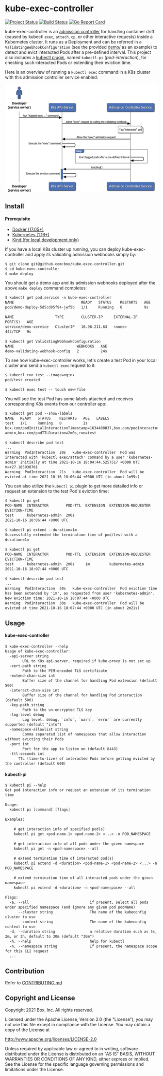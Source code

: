 # kube-exec-controller
[![Project Status](https://opensource.box.com/badges/active.svg)](https://opensource.box.com/badges)
[![Build Status](https://app.travis-ci.com/box/kube-exec-controller.svg?branch=main)](https://app.travis-ci.com/box/kube-exec-controller)
[![Go Report Card](https://goreportcard.com/badge/github.com/box/kube-exec-controller)](https://goreportcard.com/report/github.com/box/kube-exec-controller)

kube-exec-controller is an [admission controller](https://kubernetes.io/docs/reference/access-authn-authz/extensible-admission-controllers/) for handling container drift (caused by kubectl `exec`, `attach`, `cp`, or other interactive requests) inside a Kubernetes cluster. It runs as a Deployment and can be referred in a `ValidatingWebhookConfiguration` (see the provided [demo/](demo/) as an example) to detect and evict interacted Pods after a pre-defined interval. This project also includes a [kubectl plugin](https://kubernetes.io/docs/tasks/extend-kubectl/kubectl-plugins/), named `kubectl-pi` (*pod-interaction*), for checking such interacted Pods or extending their eviction time.

Here is an overview of running a `kubectl exec` command in a K8s cluster with this admission controller service enabled:

![workflow-diagram](workflow-diagram.png)

## Install
#### Prerequisite
- [Docker (17.05+)](https://www.docker.com/get-started)
- [Kubernetes (1.16+)](https://kubernetes.io/)
- [Kind (for local development only)](https://kind.sigs.k8s.io/)

If you have a local K8s cluster up running, you can deploy kube-exec-controller and apply its validating admission webhooks simply by:
```
$ git clone git@github.com:box/kube-exec-controller.git
$ cd kube-exec-controller
$ make deploy
```

You should get a demo app and its admission webhooks deployed after the above `make deploy` command completes:
```
$ kubectl get pod,service -n kube-exec-controller
NAME                               READY   STATUS    RESTARTS   AGE
pod/demo-deploy-5d5cd95f94-jwf5b   1/1     Running   0          9s

NAME                   TYPE        CLUSTER-IP     EXTERNAL-IP   PORT(S)   AGE
service/demo-service   ClusterIP   10.96.211.63   <none>        443/TCP   9s

$ kubectl get ValidatingWebhookConfiguration
NAME                             WEBHOOKS   AGE
demo-validating-webhook-config   2          24s
```

To see how kube-exec-controller works, let's create a test Pod in your local cluster and send a `kubectl exec` request to it:
```
$ kubectl run test --image=nginx
pod/test created

$ kubectl exec test -- touch new-file
```

You will see the test Pod has some labels attached and receives corresponding K8s events from our controller app:
```
$ kubectl get pod --show-labels
NAME   READY   STATUS    RESTARTS   AGE   LABELS
test   1/1     Running   0          2s    box.com/podInitialInteractionTimestamp=1634408037,box.com/podInteractorUsername=kubernetes-admin,box.com/podTTLDuration=2m0s,run=test

$ kubectl describe pod test
...
Warning  PodInteraction  20s   kube-exec-controller  Pod was interacted with 'kubectl exec/attach' command by a user 'kubernetes-admin' initially at time 2021-10-16 18:04:44.5257517 +0000 UTC m=+27.185038701
Warning  PodInteraction  21s   kube-exec-controller  Pod will be evicted at time 2021-10-16 18:06:44 +0000 UTC (in about 1m59s)
```

You can also utilize the `kubectl pi` plugin to get more detailed info or request an extension to the test Pod's eviction time:
```
$ kubectl pi get
POD-NAME  INTERACTOR        POD-TTL  EXTENSION  EXTENSION-REQUESTER  EVICTION-TIME
test      kubernetes-admin  2m0s                                     2021-10-16 18:06:44 +0000 UTC

$ kubectl pi extend --duration=1m
Successfully extended the termination time of pod/test with a duration=1m

$ kubectl pi get
POD-NAME  INTERACTOR        POD-TTL  EXTENSION  EXTENSION-REQUESTER  EVICTION-TIME
test      kubernetes-admin  2m0s     1m         kubernetes-admin     2021-10-16 18:07:44 +0000 UTC

$ kubectl describe pod test
...
Warning  PodInteraction  30s   kube-exec-controller  Pod eviction time has been extended by '1m', as requested from user 'kubernetes-admin'. New eviction time: 2021-10-16 18:07:44 +0000 UTC
Warning  PodInteraction  30s   kube-exec-controller  Pod will be evicted at time 2021-10-16 18:07:44 +0000 UTC (in about 2m21s)
```

## Usage
#### kube-exec-controller
```
$ kube-exec-controller --help
Usage of kube-exec-controller:
  -api-server string
    	URL to K8s api-server, required if kube-proxy is not set up
  -cert-path string
    	Path to the PEM-encoded TLS certificate
  -extend-chan-size int
    	Buffer size of the channel for handling Pod extension (default 500)
  -interact-chan-size int
    	Buffer size of the channel for handling Pod interaction (default 500)
  -key-path string
    	Path to the un-encrypted TLS key
  -log-level debug
    	Log level. debug, `info`, `warn`, `error` are currently supported (default "info")
  -namespace-allowlist string
    	Comma separated list of namespaces that allow interaction without evicting their Pods
  -port int
    	Port for the app to listen on (default 8443)
  -ttl-seconds int
      TTL (time-to-live) of interacted Pods before getting evicted by the controller (default 600)
```

#### kubectl-pi
```
$ kubectl pi --help
Get pod interaction info or request an extension of its termination time

Usage:
  kubectl pi [command] [flags]

Examples:

    # get interaction info of specified pod(s)
    kubectl pi get <pod-name-1> <pod-name-2> <...> -n POD_NAMESPACE

    # get interaction info of all pods under the given namespace
    kubectl pi get -n <pod-namespace> --all

    # extend termination time of interacted pod(s)
    kubectl pi extend -d <duration> <pod-name-1> <pod-name-2> <...> -n POD_NAMESPACE

    # extend termination time of all interacted pods under the given namespace
    kubectl pi extend -d <duration> -n <pod-namespace> --all

Flags:
  -a, --all                            if present, select all pods under specified namespace (and ignore any given pod podName)
      --cluster string                 The name of the kubeconfig cluster to use
      --context string                 The name of the kubeconfig context to use
  -d, --duration string                a relative duration such as 5s, 2m, or 3h, default to 30m (default "30m")
  -h, --help                           help for kubectl
  -n, --namespace string               If present, the namespace scope for this CLI request
  ...
```

## Contribution
Refer to [CONTRIBUTING.md](CONTRIBUTING.md)

## Copyright and License
Copyright 2021 Box, Inc. All rights reserved.

Licensed under the Apache License, Version 2.0 (the "License");
you may not use this file except in compliance with the License.
You may obtain a copy of the License at

   http://www.apache.org/licenses/LICENSE-2.0

Unless required by applicable law or agreed to in writing, software
distributed under the License is distributed on an "AS IS" BASIS,
WITHOUT WARRANTIES OR CONDITIONS OF ANY KIND, either express or implied.
See the License for the specific language governing permissions and
limitations under the License.
